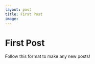 ```yaml
---
layout: post
title: First Post
image:
---
```


# First Post

Follow this format to make any new posts!
